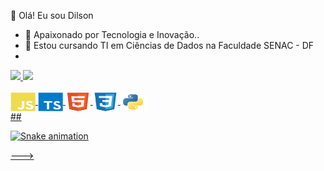 👋 Olá! Eu sou Dilson
- 👀 Apaixonado por Tecnologia e Inovação..
- 🌱 Estou cursando TI em Ciências de Dados na Faculdade SENAC - DF
- <div align="center">
  <a href="https://github.com/DilsonCampos">
   
 <img height="180em" src="https://github-readme-stats.vercel.app/api?username=DilsonCampos&theme=noctis_minimusk&show_icons=true"/>
  <img height="180em" src="https://github-readme-stats.vercel.app/api/top-langs/?username=DilsonCampos&layout=compact&langs_count=7&themenoctis_minimus"/>
  </div>
<div style="display: inline_block"><br>
  <div>
  <img align="center" alt="Rafa-Js" height="30" width="40" src="https://raw.githubusercontent.com/devicons/devicon/master/icons/javascript/javascript-plain.svg">
  <img align="center" alt="Rafa-Ts" height="30" width="40" src="https://raw.githubusercontent.com/devicons/devicon/master/icons/typescript/typescript-plain.svg">
  <img align="center" alt="Rafa-HTML" height="30" width="40" src="https://raw.githubusercontent.com/devicons/devicon/master/icons/html5/html5-original.svg">
  <img align="center" alt="Rafa-CSS" height="30" width="40" src="https://raw.githubusercontent.com/devicons/devicon/master/icons/css3/css3-original.svg">
  <img align="center" alt="Rafa-Python" height="30" width="40" src="https://raw.githubusercontent.com/devicons/devicon/master/icons/python/python-original.svg">
  </div>
  ##
  
  ![Snake animation](https://github.com/DilsonCampos/DilsonCampos/output/github-contribution-grid-snake.svg)
   
</div>
    
   
    
    
    
    
--->
